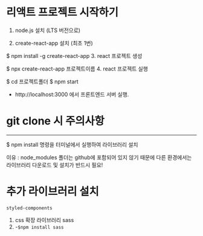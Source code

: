 # 리액트 프로젝트 시작하기

1. node.js 설치 (LTS 버전으로)

2. create-react-app 설치 (최초 1번)

$ npm install -g create-react-app 3. react 프로젝트 생성

$ npx create-react-app 프로젝트이름 4. react 프로젝트 실행

$ cd 프로젝트폴더
$ npm start

- http://localhost:3000 에서 프론트엔드 서버 실행.

# git clone 시 주의사항

---

$ npm install
명령을 터미널에서 실행하여
라이브러리 설치<br>

이유 : node_modules 폴더는 github에 포함되어 있지 않기 때문에 다른 환경에서는 라이브러리
다운로드 및 설치가 반드시 필요!

# 추가 라이브러리 설치

`styled-components`

1. css 확장 라이브러리 sass
2. -`$npm install sass`
